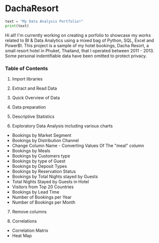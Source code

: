 # DachaResort
``` python
text = "My Data Analysis Portfolio!"
print(text)
```
Hi all!
I'm currently working on creating a porfolio to showcase my works related to BI & Data Analytics using a mixed bag of Python, SQL, Excel and PowerBI. This project is a  sample of my hotel bookings, Dacha Resort, a small resort hotel in Phuket, Thailand, that I operated between 2011 - 2013. Some personal indentifiable data have been omitted to protect privacy.


### Table of Contents

1. Import libraries

2. Extract and Read Data

3. Quick Overview of Data

4. Data preparation

5. Descriptive Statistics

6. Exploratory Data Analysis including various charts
- Bookings by Market Segment
- Bookings by Distribution Channel
- Change Column Name - Converting Values Of The "meal" column
- Bookings by Meals
- Bookings by Customers type
- Bookings by type of Guest
- Bookings by Deposit Types
- Bookings by Reservation Status
- Bookings by Total Nights stayed by Guests
- Total Nights Stayed by Guests in Hotel
- Visitors from Top 20 Countries
- Bookings by Lead Time
- Number of Bookings per Year
- Number of Bookings per Month

7. Remove columns

8. Correlations
- Correlation Matrix
- Heat Map
